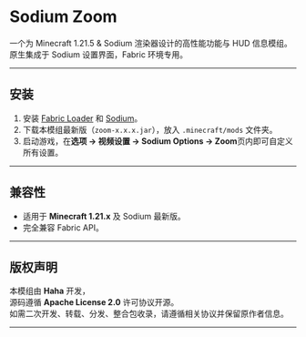 # Sodium Zoom

一个为 Minecraft 1.21.5 & Sodium 渲染器设计的高性能功能与 HUD 信息模组。  
原生集成于 Sodium 设置界面，Fabric 环境专用。

---

## 安装

1. 安装 [Fabric Loader](https://fabricmc.net/) 和 [Sodium](https://modrinth.com/mod/sodium)。
2. 下载本模组最新版（`zoom-x.x.x.jar`），放入 `.minecraft/mods` 文件夹。
3. 启动游戏，在**选项 → 视频设置 → Sodium Options → Zoom**页内即可自定义所有设置。

---

## 兼容性

- 适用于 **Minecraft 1.21.x** 及 Sodium 最新版。
- 完全兼容 Fabric API。

---

## 版权声明

本模组由 **Haha** 开发，  
源码遵循 **Apache License 2.0** 许可协议开源。  
如需二次开发、转载、分发、整合包收录，请遵循相关协议并保留原作者信息。

---
